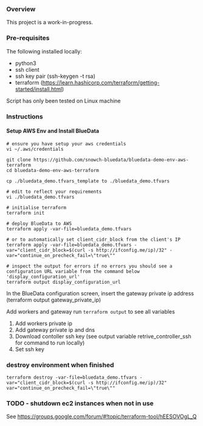 ### Overview

This project is a work-in-progress.

### Pre-requisites

The following installed locally:

 - python3
 - ssh client
 - ssh key pair (ssh-keygen -t rsa)
 - terraform (https://learn.hashicorp.com/terraform/getting-started/install.html)

Script has only been tested on Linux machine

### Instructions

#### Setup AWS Env and Install BlueData

```
# ensure you have setup your aws credentials
vi ~/.aws/credentials

git clone https://github.com/snowch-bluedata/bluedata-demo-env-aws-terraform
cd bluedata-demo-env-aws-terraform

cp ./bluedata_demo.tfvars_template to ./bluedata_demo.tfvars

# edit to reflect your requirements
vi ./bluedata_demo.tfvars 

# initialise terraform
terraform init

# deploy BlueData to AWS
terraform apply -var-file=bluedata_demo.tfvars

# or to automatically set client_cidr_block from the client's IP
terraform apply -var-file=bluedata_demo.tfvars -var="client_cidr_block=$(curl -s http://ifconfig.me/ip)/32" -var="continue_on_precheck_fail=\"true\""

# inspect the output for errors if no errors you should see a configuration URL variable from the command below 'display_configuration_url' 
terraform output display_configuration_url
```

In the BlueData configuration screen, insert the gateway private ip address (terraform output gateway_private_ip)

Add workers and gateway
run `terraform output` to see all variables

 1. Add workers private ip 
 2. Add gateway private ip and dns
 3. Download contoller ssh key (see output variable retrive_controller_ssh for command to run locally)
 4. Set ssh key

### destroy environment when finished

```
terraform destroy -var-file=bluedata_demo.tfvars -var="client_cidr_block=$(curl -s http://ifconfig.me/ip)/32" var="continue_on_precheck_fail=\"true\""
```

### TODO - shutdown ec2 instances when not in use

See https://groups.google.com/forum/#!topic/terraform-tool/hEESOVOgL_Q

